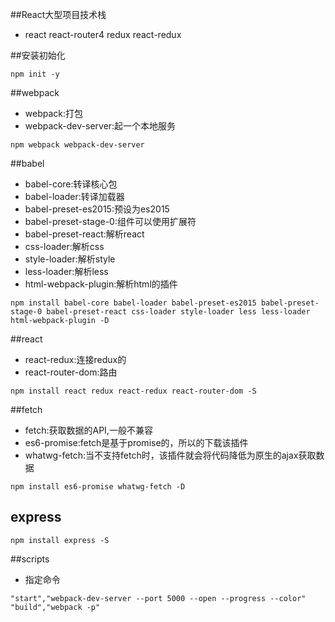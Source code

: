 ##React大型项目技术栈
- react react-router4 redux react-redux

##安装初始化
```
npm init -y
```

##webpack
- webpack:打包
- webpack-dev-server:起一个本地服务
```
npm webpack webpack-dev-server
```

##babel
- babel-core:转译核心包
- babel-loader:转译加载器
- babel-preset-es2015:预设为es2015
- babel-preset-stage-0:组件可以使用扩展符
- babel-preset-react:解析react
- css-loader:解析css
- style-loader:解析style
- less-loader:解析less
- html-webpack-plugin:解析html的插件
```
npm install babel-core babel-loader babel-preset-es2015 babel-preset-stage-0 babel-preset-react css-loader style-loader less less-loader html-webpack-plugin -D
```
##react
- react-redux:连接redux的
- react-router-dom:路由

```
npm install react redux react-redux react-router-dom -S
```
##fetch
- fetch:获取数据的API,一般不兼容
- es6-promise:fetch是基于promise的，所以的下载该插件
- whatwg-fetch:当不支持fetch时，该插件就会将代码降低为原生的ajax获取数据
```
npm install es6-promise whatwg-fetch -D
```
## express
```
npm install express -S
```
##scripts
- 指定命令
```
"start","webpack-dev-server --port 5000 --open --progress --color"
"build","webpack -p"
```
